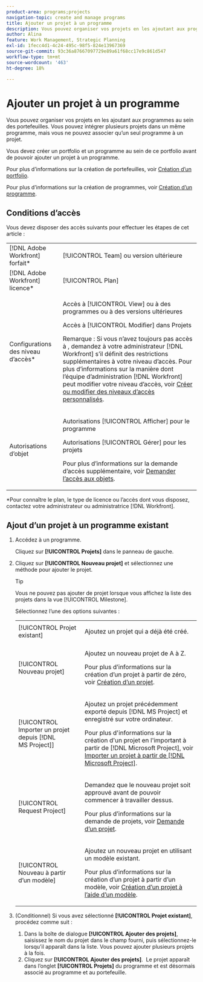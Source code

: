 ```yaml
---
product-area: programs;projects
navigation-topic: create and manage programs
title: Ajouter un projet à un programme
description: Vous pouvez organiser vos projets en les ajoutant aux programmes au sein des portefeuilles. Vous pouvez intégrer plusieurs projets dans un même programme, mais vous ne pouvez associer qu’un seul programme à un projet.
author: Alina
feature: Work Management, Strategic Planning
exl-id: 1fecc4d1-4c24-495c-98f5-824e13967369
source-git-commit: 93c36a87667097729e89a61f68cc17e9c861d547
workflow-type: tm+mt
source-wordcount: '463'
ht-degree: 18%

---
```


# Ajouter un projet à un programme

Vous pouvez organiser vos projets en les ajoutant aux programmes au sein des portefeuilles. Vous pouvez intégrer plusieurs projets dans un même programme, mais vous ne pouvez associer qu’un seul programme à un projet.

Vous devez créer un portfolio et un programme au sein de ce portfolio avant de pouvoir ajouter un projet à un programme.

Pour plus d’informations sur la création de portefeuilles, voir [Création d’un portfolio](../../../manage-work/portfolios/create-and-manage-portfolios/create-portfolios.md).

Pour plus d’informations sur la création de programmes, voir [Création d’un programme](../../../manage-work/portfolios/create-and-manage-programs/create-program.md).

## Conditions d’accès

Vous devez disposer des accès suivants pour effectuer les étapes de cet article :

<table style="table-layout:auto"> 
 <col> 
 <col> 
 <tbody> 
  <tr> 
   <td role="rowheader">[!DNL Adobe Workfront] forfait*</td> 
   <td> <p>[!UICONTROL Team] ou version ultérieure</p> </td> 
  </tr> 
  <tr> 
   <td role="rowheader">[!DNL Adobe Workfront] licence*</td> 
   <td> <p>[!UICONTROL Plan] </p> </td> 
  </tr> 
  <tr> 
   <td role="rowheader">Configurations des niveau d’accès*</td> 
   <td> <p>Accès à [!UICONTROL View] ou à des programmes ou à des versions ultérieures</p> <p>Accès à [!UICONTROL Modifier] dans Projets</p> <p>Remarque : Si vous n’avez toujours pas accès à , demandez à votre administrateur [!DNL Workfront] s’il définit des restrictions supplémentaires à votre niveau d’accès. Pour plus d’informations sur la manière dont l’équipe d’administration [!DNL Workfront] peut modifier votre niveau d’accès, voir <a href="../../../administration-and-setup/add-users/configure-and-grant-access/create-modify-access-levels.md" class="MCXref xref">Créer ou modifier des niveaux d’accès personnalisés</a>.</p> </td> 
  </tr> 
  <tr> 
   <td role="rowheader">Autorisations d’objet</td> 
   <td> <p>Autorisations [!UICONTROL Afficher] pour le programme</p> <p>Autorisations [!UICONTROL Gérer] pour les projets</p> <p>Pour plus d’informations sur la demande d’accès supplémentaire, voir <a href="../../../workfront-basics/grant-and-request-access-to-objects/request-access.md" class="MCXref xref">Demander l’accès aux objets</a>.</p> </td> 
  </tr> 
 </tbody> 
</table>

&#42;Pour connaître le plan, le type de licence ou l’accès dont vous disposez, contactez votre administrateur ou administratrice [!DNL Workfront].

## Ajout d’un projet à un programme existant

1. Accédez à un programme.

   Cliquez sur **[!UICONTROL Projets]** dans le panneau de gauche.

1. Cliquez sur **[!UICONTROL Nouveau projet]** et sélectionnez une méthode pour ajouter le projet.

   >[!TIP]
   >
   >Vous ne pouvez pas ajouter de projet lorsque vous affichez la liste des projets dans la vue [!UICONTROL Milestone].

   Sélectionnez l’une des options suivantes :

   <table style="table-layout:auto"> 
    <col> 
    <col> 
    <tbody> 
     <tr> 
      <td role="rowheader">[!UICONTROL Projet existant]</td> 
      <td> <p>Ajoutez un projet qui a déjà été créé.</p> </td> 
     </tr> 
     <tr> 
      <td role="rowheader">[!UICONTROL Nouveau projet]</td> 
      <td> <p>Ajoutez un nouveau projet de A à Z. </p> <p>Pour plus d’informations sur la création d’un projet à partir de zéro, voir <a href="../../../manage-work/projects/create-projects/create-project.md" class="MCXref xref">Création d’un projet</a>. </p> </td> 
     </tr> 
     <tr> 
      <td role="rowheader">[!UICONTROL Importer un projet depuis [!DNL MS Project]] </td> 
      <td> <p>Ajoutez un projet précédemment exporté depuis [!DNL MS Project] et enregistré sur votre ordinateur. </p> <p>Pour plus d'informations sur la création d'un projet en l'important à partir de [!DNL Microsoft Project], voir <a href="../../../manage-work/projects/create-projects/import-project-from-ms-project.md" class="MCXref xref">Importer un projet à partir de [!DNL Microsoft Project]</a>.</p> </td> 
     </tr> 
     <tr> 
      <td role="rowheader">[!UICONTROL Request Project]</td> 
      <td> <p>Demandez que le nouveau projet soit approuvé avant de pouvoir commencer à travailler dessus.</p> <p>Pour plus d’informations sur la demande de projets, voir <a href="../../../manage-work/projects/create-projects/request-project.md">Demande d’un projet</a>. </p> </td> 
     </tr> 
     <tr> 
      <td role="rowheader">[!UICONTROL Nouveau à partir d’un modèle]</td> 
      <td> <p>Ajoutez un nouveau projet en utilisant un modèle existant. </p> <p>Pour plus d’informations sur la création d’un projet à partir d’un modèle, voir <a href="../../../manage-work/projects/create-projects/create-project-from-template.md" class="MCXref xref">Création d’un projet à l’aide d’un modèle</a>.</p> </td> 
     </tr> 
    </tbody> 
   </table>

1. (Conditionnel) Si vous avez sélectionné **[!UICONTROL Projet existant]**, procédez comme suit :

   1. Dans la boîte de dialogue **[!UICONTROL Ajouter des projets]**, saisissez le nom du projet dans le champ fourni, puis sélectionnez-le lorsqu’il apparaît dans la liste. Vous pouvez ajouter plusieurs projets à la fois.
   1. Cliquez sur **[!UICONTROL Ajouter des projets]**.**&#x200B;** &#x200B; Le projet apparaît dans l’onglet **[!UICONTROL Projets]** du programme et est désormais associé au programme et au portefeuille. 
